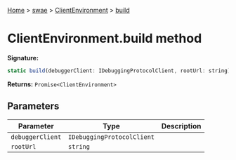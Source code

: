 [Home](./index) &gt; [swae](./swae.md) &gt; [ClientEnvironment](./swae.clientenvironment.md) &gt; [build](./swae.clientenvironment.build.md)

# ClientEnvironment.build method


**Signature:**
```javascript
static build(debuggerClient: IDebuggingProtocolClient, rootUrl: string): Promise<ClientEnvironment>;
```
**Returns:** `Promise<ClientEnvironment>`

## Parameters

|  Parameter | Type | Description |
|  --- | --- | --- |
|  `debuggerClient` | `IDebuggingProtocolClient` |  |
|  `rootUrl` | `string` |  |

